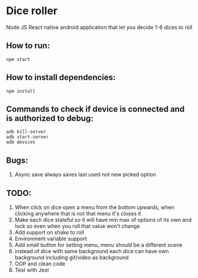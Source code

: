 # Dice roller

Node JS React native android application that let you decide 1-6 dices to roll<br>

## How to run:
```shell
npm start
```

## How to install dependencies:
```shell
npm install
```

## Commands to check if device is connected and is authorized to debug:
```shell
adb kill-server
adb start-server
adb devices
```

## Bugs:
<ol>
    <li>Async save always saves last used not new picked option</li>
</ol>

## TODO:
<ol>
    <li>When click on dice open a menu from the bottom upwards, when clicking anywhere that is not that menu it's closes it</li>
    <li>Make each dice stateful so it will have min max of options of its own and lock so even when you roll that value won't change</li>
    <li>Add support on shake to roll</li>
    <li>Environment variable support</li>
    <li>Add small button for setting menu, menu should be a different scene</li>
    <li>instead of dice with same background each dice can have own background including gif/video as background</li>
    <li>OOP and clean code</li>
    <li>Test with Jest</li>
</ol>
